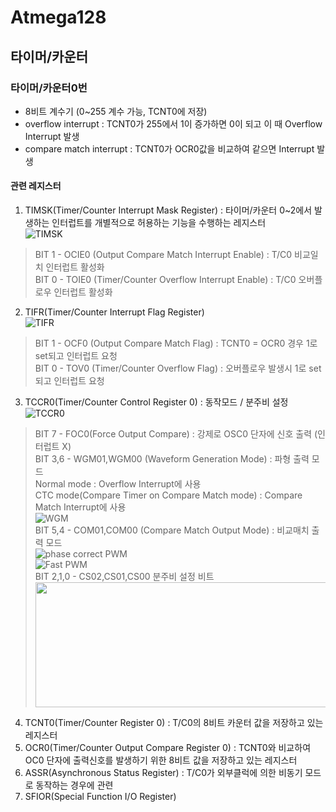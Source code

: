 # Atmega128

## 타이머/카운터  
### 타이머/카운터0번  
- 8비트 계수기 (0~255 계수 가능, TCNT0에 저장)  
- overflow interrupt : TCNT0가 255에서 1이 증가하면 0이 되고 이 때 Overflow Interrupt 발생  
- compare match interrupt : TCNT0가 OCR0값을 비교하여 같으면 Interrupt 발생

#### 관련 레지스터  
1. TIMSK(Timer/Counter Interrupt Mask Register) : 타이머/카운터 0~2에서 발생하는 인터럽트를 개별적으로 허용하는 기능을 수행하는 레지스터  
![TIMSK](https://t1.daumcdn.net/cfile/tistory/999C8C3359C377F533)
> BIT 1 - OCIE0 (Output Compare Match Interrupt Enable) : T/C0 비교일치 인터럽트 활성화  
  BIT 0 - TOIE0 (Timer/Counter Overflow Interrupt Enable) :  T/C0 오버플로우 인터럽트 활성화  

2. TIFR(Timer/Counter Interrupt Flag Register)  
![TIFR](https://t1.daumcdn.net/cfile/tistory/9957FC3359C37A921B)
> BIT 1 - OCF0 (Output Compare Match Flag) : TCNT0 = OCR0 경우 1로 set되고 인터럽트 요청  
  BIT 0 - TOV0 (Timer/Counter Overflow Flag) : 오버플로우 발생시 1로 set되고 인터럽트 요청  

3. TCCR0(Timer/Counter Control Register 0) : 동작모드 / 분주비 설정  
![TCCR0](https://t1.daumcdn.net/cfile/tistory/998BED3359C374FC1A)  
> BIT 7 - FOC0(Force Output Compare) : 강제로 OSC0 단자에 신호 출력 (인터럽트 X)  
  BIT 3,6 - WGM01,WGM00 (Waveform Generation Mode) : 파형 출력 모드  
  > Normal mode : Overflow Interrupt에 사용  
    CTC mode(Compare Timer on Compare Match mode) : Compare Match Interrupt에 사용  
  ![WGM](https://t1.daumcdn.net/cfile/tistory/990BE53359C3773326)  
  BIT 5,4 - COM01,COM00 (Compare Match Output Mode) : 비교매치 출력 모드  
  ![phase correct PWM](https://t1.daumcdn.net/cfile/tistory/992A473359CF36AD17)  
  ![Fast PWM](https://t1.daumcdn.net/cfile/tistory/99BEFA3359CC9DD724)  
  BIT 2,1,0 - CS02,CS01,CS00 분주비 설정 비트  
> <img src="https://t1.daumcdn.net/cfile/tistory/9923DE3359C366A00F" width="500" height="200">  
4. TCNT0(Timer/Counter Register 0) : T/C0의 8비트 카운터 값을 저장하고 있는 레지스터  
5. OCR0(Timer/Counter Output Compare Register 0) : TCNT0와 비교하여 OC0 단자에 출력신호를 발생하기 위한 8비트 값을 저장하고 있는 레지스터  
6. ASSR(Asynchronous Status Register) : T/C0가 외부클럭에 의한 비동기 모드로 동작하는 경우에 관련  
7. SFIOR(Special Function I/O Register)  
  
